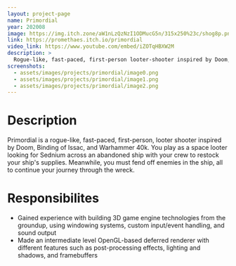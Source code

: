 ```yaml
---
layout: project-page
name: Primordial
year: 202008
image: https://img.itch.zone/aW1nLzQzNzI1ODMucG5n/315x250%23c/shog8p.png
link: https://promethaes.itch.io/primordial
video_link: https://www.youtube.com/embed/iZOTqHBXW2M
description: >
  Rogue-like, fast-paced, first-person looter-shooter inspired by Doom, Binding of Issac, and Warhammer 40k.
screenshots:
  - assets/images/projects/primordial/image0.png
  - assets/images/projects/primordial/image1.png
  - assets/images/projects/primordial/image2.png
---
```


# Description

Primordial is a rogue-like, fast-paced, first-person, looter shooter inspired by Doom, Binding of Issac, and Warhammer 40k. You play as a space looter looking for Sednium across an abandoned ship with your crew to restock your ship's supplies. Meanwhile, you must fend off enemies in the ship, all to continue your journey through the wreck.

# Responsibilites

- Gained experience with building 3D game engine technologies from the groundup, using windowing systems, custom input/event handling, and sound output
- Made an intermediate level OpenGL-based deferred renderer with different features such as post-processing effects, lighting and shadows, and framebuffers
